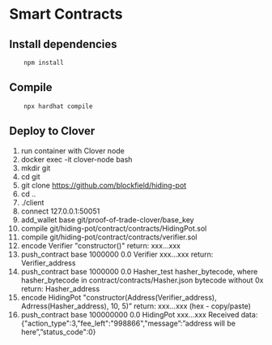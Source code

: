 # Smart Contracts

## Install dependencies
```
    npm install
```

## Compile
```
    npx hardhat compile
```

## Deploy to Clover
1. run container with Clover node
2. docker exec -it clover-node bash
3. mkdir git
4. cd git
5. git clone https://github.com/blockfield/hiding-pot
6. cd ..
7.  ./client
8. connect 127.0.0.1:50051
9. add_wallet base git/proof-of-trade-clover/base_key
10. compile git/hiding-pot/contract/contracts/HidingPot.sol
11. compile git/hiding-pot/contract/contracts/verifier.sol
12. encode Verifier "constructor()"
return: xxx…xxx
13. push_contract base 1000000 0.0 Verifier xxx…xxx
return: Verifier_address
14. push_contract base 1000000 0.0 Hasher_test hasher_bytecode, where hasher_bytecode in contract/contracts/Hasher.json bytecode without 0x
return: Hasher_address
15. encode HidingPot "constructor(Address(Verifier_address), Adrress(Hasher_address), 10, 5)”
return: xxx…xxx (hex -  copy/paste)
16. push_contract base 100000000 0.0 HidingPot xxx…xxx
Received data: {"action_type":3,"fee_left":"998866","message”:”address will be here”,”status_code":0}